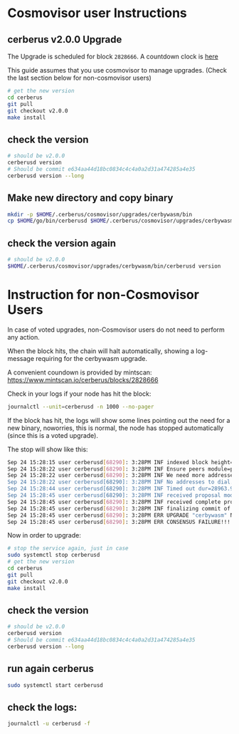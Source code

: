# Cosmovisor user Instructions
## cerberus v2.0.0 Upgrade

The Upgrade is scheduled for block `2828666`. A countdown clock is [here](https://www.mintscan.io/cerberus/blocks/2828666)

This guide assumes that you use cosmovisor to manage upgrades. (Check the last section below for non-cosmovisor users)

```bash
# get the new version
cd cerberus
git pull
git checkout v2.0.0
make install
```

## check the version

```bash
# should be v2.0.0
cerberusd version
# Should be commit e634aa44d18bc0834c4c4a0a2d31a474285a4e35
cerberusd version --long
```

## Make new directory and copy binary

```bash
mkdir -p $HOME/.cerberus/cosmovisor/upgrades/cerbywasm/bin
cp $HOME/go/bin/cerberusd $HOME/.cerberus/cosmovisor/upgrades/cerbywasm/bin
```

## check the version again

```bash
# should be v2.0.0
$HOME/.cerberus/cosmovisor/upgrades/cerbywasm/bin/cerberusd version
```


# Instruction for non-Cosmovisor Users

In case of voted upgrades, non-Cosmovisor users do not need to perform any action.

When the block hits, the chain will halt automatically, showing a log-message requiring for the cerbywasm upgrade.

A convenient coundown is provided by mintscan:
https://www.mintscan.io/cerberus/blocks/2828666

Check in your logs if your node has hit the block:
```bash
journalctl --unit=cerberusd -n 1000 --no-pager
```

If the block has hit, the logs will show some lines pointing out the need for a new binary, noworries, this is normal, the node has stopped automatically (since this is a voted upgrade).

The stop will show like this:
```bash
Sep 24 15:28:15 user cerberusd[68290]: 3:28PM INF indexed block height=2828665 module=txindex
Sep 24 15:28:22 user cerberusd[68290]: 3:28PM INF Ensure peers module=pex numDialing=0 numInPeers=0 numOutPeers=2 numToDial=8
Sep 24 15:28:22 user cerberusd[68290]: 3:28PM INF We need more addresses. Sending pexRequest to random peer module=pex peer={"Data":{},"Logger>
Sep 24 15:28:22 user cerberusd[68290]: 3:28PM INF No addresses to dial. Falling back to seeds module=pex
Sep 24 15:28:44 user cerberusd[68290]: 3:28PM INF Timed out dur=28963.978603 height=2828666 module=consensus round=0 step=1
Sep 24 15:28:45 user cerberusd[68290]: 3:28PM INF received proposal module=consensus proposal={"Type":32,"block_id":{"hash":"AD661A87D29D7FCB5>
Sep 24 15:28:45 user cerberusd[68290]: 3:28PM INF received complete proposal block hash=AD661A87D29D7FCB5E755BD2F7F7593AAC79FC7D5EAA39195CF859>
Sep 24 15:28:45 user cerberusd[68290]: 3:28PM INF finalizing commit of block hash=AD661A87D29D7FCB5E755BD2F7F7593AAC79FC7D5EAA39195CF8598EE974>
Sep 24 15:28:45 user cerberusd[68290]: 3:28PM ERR UPGRADE "cerbywasm" NEEDED at height: 2828666:
Sep 24 15:28:45 user cerberusd[68290]: 3:28PM ERR CONSENSUS FAILURE!!! err="UPGRADE \"cerbywasm\" NEEDED at height: 2828666: " module=consensus >
```

Now in order to upgrade:


```bash
# stop the service again, just in case
sudo systemctl stop cerberusd
# get the new version
cd cerberus
git pull
git checkout v2.0.0
make install
```

## check the version

```bash
# should be v2.0.0
cerberusd version
# Should be commit e634aa44d18bc0834c4c4a0a2d31a474285a4e35
cerberusd version --long
```

## run again cerberus
```bash
sudo systemctl start cerberusd
```

## check the logs:
```bash
journalctl -u cerberusd -f
```
